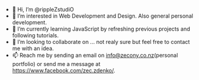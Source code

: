 - 👋 Hi, I’m @rippleZstudiO
- 👀 I’m interested in Web Development and Design. Also general personal development.
- 🌱 I’m currently learning JavaScript by refreshing previous projects and following tutorials.
- 💞️ I’m looking to collaborate on ... not realy sure but feel free to contact me with an idea.
- 📫 Reach me by sending an email on info@zecony.co.nz(personal portfolio) or send me a message at https://www.facebook.com/zec.zdenko/.

<!---
rippleZstudiO/rippleZstudiO is a ✨ special ✨ repository because its `README.md` (this file) appears on your GitHub profile.
You can click the Preview link to take a look at your changes.
--->
